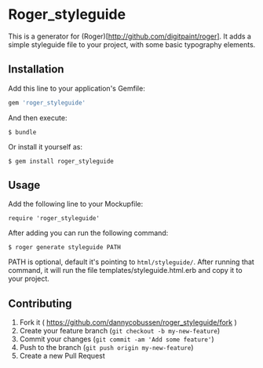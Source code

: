 # Roger_styleguide

This is a generator for (Roger)[http://github.com/digitpaint/roger]. 
It adds a simple styleguide file to your project, with some basic typography elements.

## Installation

Add this line to your application's Gemfile:

```ruby
gem 'roger_styleguide'
```

And then execute:

    $ bundle

Or install it yourself as:

    $ gem install roger_styleguide

## Usage

Add the following line to your Mockupfile:

    require 'roger_styleguide'

After adding you can run the following command:

    $ roger generate styleguide PATH

PATH is optional, default it's pointing to `html/styleguide/`.
After running that command, it will run the file templates/styleguide.html.erb and copy it to your project.

## Contributing

1. Fork it ( https://github.com/dannycobussen/roger_styleguide/fork )
2. Create your feature branch (`git checkout -b my-new-feature`)
3. Commit your changes (`git commit -am 'Add some feature'`)
4. Push to the branch (`git push origin my-new-feature`)
5. Create a new Pull Request

